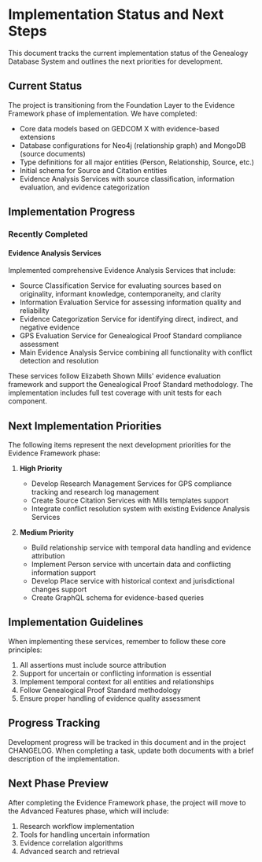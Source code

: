 # Implementation Status and Next Steps

This document tracks the current implementation status of the Genealogy Database System and outlines the next priorities for development.

## Current Status

The project is transitioning from the Foundation Layer to the Evidence Framework phase of implementation. We have completed:

- Core data models based on GEDCOM X with evidence-based extensions
- Database configurations for Neo4j (relationship graph) and MongoDB (source documents)
- Type definitions for all major entities (Person, Relationship, Source, etc.)
- Initial schema for Source and Citation entities
- Evidence Analysis Services with source classification, information evaluation, and evidence categorization

## Implementation Progress

### Recently Completed

#### Evidence Analysis Services

Implemented comprehensive Evidence Analysis Services that include:

- Source Classification Service for evaluating sources based on originality, informant knowledge, contemporaneity, and clarity
- Information Evaluation Service for assessing information quality and reliability
- Evidence Categorization Service for identifying direct, indirect, and negative evidence
- GPS Evaluation Service for Genealogical Proof Standard compliance assessment
- Main Evidence Analysis Service combining all functionality with conflict detection and resolution

These services follow Elizabeth Shown Mills' evidence evaluation framework and support the Genealogical Proof Standard methodology. The implementation includes full test coverage with unit tests for each component.

## Next Implementation Priorities

The following items represent the next development priorities for the Evidence Framework phase:

1. **High Priority**
   - Develop Research Management Services for GPS compliance tracking and research log management
   - Create Source Citation Services with Mills templates support
   - Integrate conflict resolution system with existing Evidence Analysis Services

2. **Medium Priority**
   - Build relationship service with temporal data handling and evidence attribution
   - Implement Person service with uncertain data and conflicting information support
   - Develop Place service with historical context and jurisdictional changes support
   - Create GraphQL schema for evidence-based queries

## Implementation Guidelines

When implementing these services, remember to follow these core principles:

1. All assertions must include source attribution
2. Support for uncertain or conflicting information is essential
3. Implement temporal context for all entities and relationships
4. Follow Genealogical Proof Standard methodology
5. Ensure proper handling of evidence quality assessment

## Progress Tracking

Development progress will be tracked in this document and in the project CHANGELOG. When completing a task, update both documents with a brief description of the implementation.

## Next Phase Preview

After completing the Evidence Framework phase, the project will move to the Advanced Features phase, which will include:

1. Research workflow implementation
2. Tools for handling uncertain information
3. Evidence correlation algorithms
4. Advanced search and retrieval
